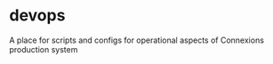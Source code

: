 devops
======

A place for scripts and configs for operational aspects of Connexions production system
